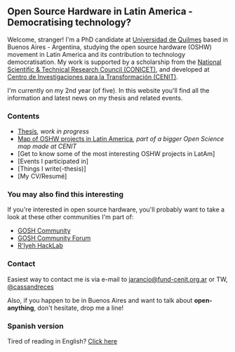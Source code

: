 ## Open Source Hardware in Latin America - Democratising technology?

Welcome, stranger! I'm a PhD candidate at [Universidad de Quilmes](https://unq.edu.ar) based in Buenos Aires - Argentina, studying the open source hardware (OSHW) movement in Latin America and its contribution to technology democratisation. My work is supported by a scholarship from the [National Scientific & Technical Research Council (CONICET)](http://www.conicet.gov.ar), and developed at [Centro de Investigaciones para la Transformación (CENIT)](http://www.fund-cenit.org.ar).

I'm currently on my 2nd year (of five). In this website you'll find all the information and latest news on my thesis and related events. 


### Contents

- [Thesis]()_, work in progress_
- [Map of OSHW projects in Latin America](http://u.osmfr.org/m/187670/)_, part of a bigger Open Science map made at CENIT_
- [Get to know some of the most interesting OSHW projects in LatAm]
- [Events I participated in]
- [Things I write(-thesis)]
- [My CV/Resumé]


### You may also find this interesting

If you're interested in open source hardware, you'll probably want to take a look at these other communities I'm part of:

- [GOSH Community](https://openhardware.science)
- [GOSH Community Forum](https://forum.openhardware.science/)
- [R'lyeh HackLab](www.rlab.be)


### Contact

Easiest way to contact me is via e-mail to [jarancio@fund-cenit.org.ar](mailto:jarancio@fund-cenit.org.ar) or TW, [@cassandreces](www.twitter.com/cassandreces)

Also, if you happen to be in Buenos Aires and want to talk about **open-anything**, don't hesitate, drop me a line!


### Spanish version

Tired of reading in English? [Click here]()
